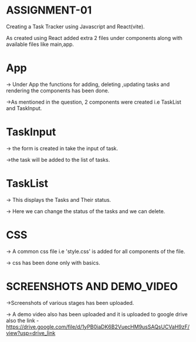# ASSIGNMENT-01
  Creating a Task Tracker using Javascript and React(vite).

As created using React added extra 2 files under components along with available files like main,app.

# App
-> Under App the functions for adding, deleting ,updating tasks and rendering the components  has been done.

->As mentioned in the question, 2 components were created i.e TaskList and TaskInput.

# TaskInput
-> the form is created in take the input of task.

->the task will be added to the list of tasks.

# TaskList
-> This displays the Tasks and Their status.

-> Here we can change the status of the tasks and we can delete.

# CSS
-> A common css file  i.e 'style.css' is added for all components of the file.

-> css has been done only with basics.

# SCREENSHOTS AND DEMO_VIDEO
->Screenshots of various stages has been uploaded.

-> A demo video also has been uploaded and it is uploaded to google drive also the link - https://drive.google.com/file/d/1yPB0iaDK6B2VuecHM9usSAQsUCVaH9zF/view?usp=drive_link
